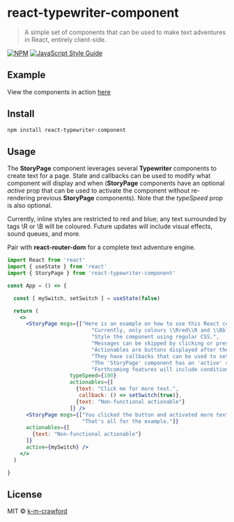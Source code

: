 # react-typewriter-component

> A simple set of components that can be used to make text adventures in React, entirely client-side.

[![NPM](https://img.shields.io/npm/v/react-typewriter-component.svg)](https://www.npmjs.com/package/react-typewriter-component) [![JavaScript Style Guide](https://img.shields.io/badge/code_style-standard-brightgreen.svg)](https://standardjs.com)

## Example

View the components in action [here](https://k-m-crawford.github.io/react-typewriter-component/)

## Install

```bash
npm install react-typewriter-component
```

## Usage

The **StoryPage** component leverages several **Typewriter** components to create text for a page. State and callbacks can be used to modify what component will display and when (**StoryPage** components have an optional _active_ prop that can be used to activate the component without re-rendering previous **StoryPage** components). Note that the _typeSpeed_ prop is also optional. 

Currently, inline styles are restricted to red and blue; any text surrounded by tags \\R or \\B will be coloured. Future updates will include visual effects, sound queues, and more. 

Pair with **react-router-dom** for a complete text adventure engine. 

```jsx
import React from 'react'
import { useState } from 'react'
import { StoryPage } from 'react-typewriter-component'

const App = () => {

  const [ mySwitch, setSwitch ] = useState(false)

  return (
    <>
      <StoryPage msgs={["Here is an example on how to use this React component.",
                           "Currently, only colours \\Rred\\R and \\Bblue\\B are supported. More to come.",
                           "Style the component using regular CSS.",
                           "Messages can be skipped by clicking or pressing space.",
                           "Actionables are buttons displayed after the messages have been finished typing.",
                           "They have callbacks that can be used to set state (or whatever you like) to move your text adventure along.",
                           "The 'StoryPage' component has an 'active' switch that can be used to prompt new text to display after actionables.",
                           "Forthcoming features will include conditionals for actionables, more typing effects, sound queues, and more."]}
                    typeSpeed={100}
                    actionables={[
                      {text: "Click me for more text.",
                       callback: () => setSwitch(true)},
                      {text: "Non-functional actionable"}
                    ]} />
      <StoryPage msgs={["You clicked the button and activated more text! This one types faster.",
                        "That's all for the example."]} 
      actionables={[
        {text: "Non-functional actionable"}
      ]}
      active={mySwitch} />
    </>
  )

}
```

## License

MIT © [k-m-crawford](https://github.com/k-m-crawford)
